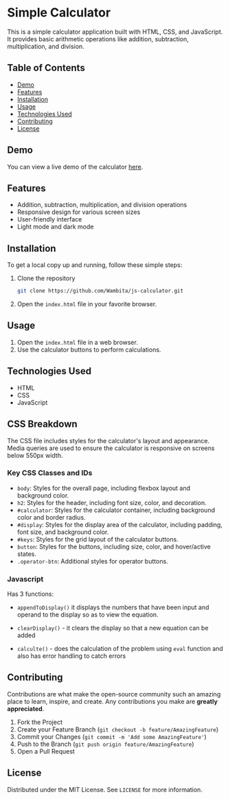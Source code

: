 # Simple Calculator

This is a simple calculator application built with HTML, CSS, and JavaScript. It provides basic arithmetic operations like addition, subtraction, multiplication, and division.

## Table of Contents
- [Demo](#demo)
- [Features](#features)
- [Installation](#installation)
- [Usage](#usage)
- [Technologies Used](#technologies-used)
- [Contributing](#contributing)
- [License](#license)

## Demo

You can view a live demo of the calculator [here](https://wambita.github.io/js-calculator/).

## Features

- Addition, subtraction, multiplication, and division operations
- Responsive design for various screen sizes
- User-friendly interface
- Light mode and dark mode

## Installation

To get a local copy up and running, follow these simple steps:

1. Clone the repository
    ```sh
    git clone https://github.com/Wambita/js-calculator.git
    ```
2. Open the `index.html` file in your favorite browser.

## Usage

1. Open the `index.html` file in a web browser.
2. Use the calculator buttons to perform calculations.

## Technologies Used

- HTML
- CSS
- JavaScript

## CSS Breakdown

The CSS file includes styles for the calculator's layout and appearance. Media queries are used to ensure the calculator is responsive on screens below 550px width.

### Key CSS Classes and IDs

- `body`: Styles for the overall page, including flexbox layout and background color.
- `h2`: Styles for the header, including font size, color, and decoration.
- `#calculator`: Styles for the calculator container, including background color and border radius.
- `#display`: Styles for the display area of the calculator, including padding, font size, and background color.
- `#keys`: Styles for the grid layout of the calculator buttons.
- `button`: Styles for the buttons, including size, color, and hover/active states.
- `.operator-btn`: Additional styles for operator buttons.

### Javascript 
Has 3 functions:
 + `appendToDisplay()` it displays the numbers that have been input and operand to the display so as to view the equation.

 + `clearDisplay()` - it clears the display so that a new equation can be added

 + `calculte()` - does the calculation of the problem using `eval` function and also has error handling to catch errors

## Contributing

Contributions are what make the open-source community such an amazing place to learn, inspire, and create. Any contributions you make are **greatly appreciated**.

1. Fork the Project
2. Create your Feature Branch (`git checkout -b feature/AmazingFeature`)
3. Commit your Changes (`git commit -m 'Add some AmazingFeature'`)
4. Push to the Branch (`git push origin feature/AmazingFeature`)
5. Open a Pull Request

## License

Distributed under the MIT License. See `LICENSE` for more information.
